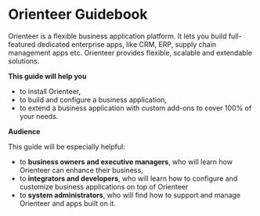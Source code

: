 # Orienteer Guidebook

Orienteer is a flexible business application platform. It lets you build full-featured dedicated enterprise apps, like CRM, ERP, supply chain management apps etc. Orienteer provides flexible, scalable and extendable solutions.

**This guide will help you**

* to install Orienteer,
* to build and configure a business application,
* to extend a business application with custom add-ons to cover 100% of your needs.

**Audience**

This guide will be especially helpful:

* to **business owners and executive managers**, who will learn how Orienteer can enhance their business,
* to **integrators and developers**, who will learn how to configure and customize business applications on top of Orienteer 
* to **system administrators**, who will find how to support and manage Orienteer and apps built on it.



